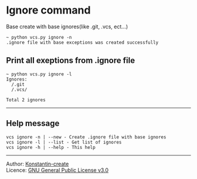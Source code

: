 # Ignore command

Base create with base ignores(like .git, .vcs, ect...)
```shell
~ python vcs.py ignore -n
.ignore file with base exceptions was created successfully
```

## Print all exeptions from .ignore file
```shell
~ python vcs.py ignore -l
Ignores:
  /.git
  /.vcs/

Total 2 ignores
```
___

## Help message
```shell
vcs ignore -n | --new - Create .ignore file with base ignores
vcs ignore -l | --list - Get list of ignores
vcs ignore -h | --help - This help
```
___

Author: [Konstantin-create](https://github.com/Konstantin-create)
\
Licence: [GNU General Public License v3.0](/LICENSE)
